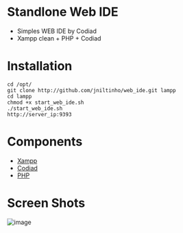 
Standlone Web IDE
====
* Simples WEB IDE by Codiad
* Xampp clean + PHP + Codiad



Installation
====
    cd /opt/
    git clone http://github.com/jniltinho/web_ide.git lampp
    cd lampp
    chmod +x start_web_ide.sh
    ./start_web_ide.sh
    http://server_ip:9393


Components
====

* [Xampp](http://www.apachefriends.org/pt_br/xampp-linux.html)
* [Codiad](http://codiad.com/)
* [PHP](http://php.net/manual/pt_BR/features.commandline.webserver.php)



Screen Shots
====

![image](http://codiad.com/screenshot_12_27.png)
